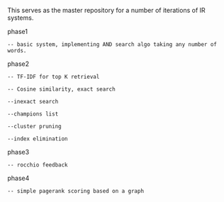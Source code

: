 This serves as the master repository for a number of iterations of IR systems.

phase1 

	-- basic system, implementing AND search algo taking any number of words.


phase2 
	
	-- TF-IDF for top K retrieval 
	
	-- Cosine similarity, exact search 
	
	--inexact search
	
	--champions list
	
	--cluster pruning
	
	--index elimination


phase3

	-- rocchio feedback	


phase4

	-- simple pagerank scoring based on a graph
